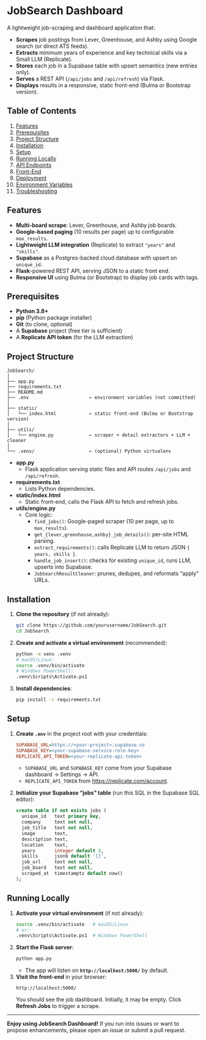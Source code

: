 # JobSearch Dashboard

A lightweight job-scraping and dashboard application that:

- **Scrapes** job postings from Lever, Greenhouse, and Ashby using Google search (or direct ATS feeds).
- **Extracts** minimum years of experience and key technical skills via a Small LLM (Replicate).
- **Stores** each job in a Supabase table with upsert semantics (new entries only).
- **Serves** a REST API (`/api/jobs` and `/api/refresh`) via Flask.
- **Displays** results in a responsive, static front-end (Bulma or Bootstrap version).

## Table of Contents
1. [Features](#features)
2. [Prerequisites](#prerequisites)
3. [Project Structure](#project-structure)
4. [Installation](#installation)
5. [Setup](#setup)
6. [Running Locally](#running-locally)
7. [API Endpoints](#api-endpoints)
8. [Front-End](#front-end)
9. [Deployment](#deployment)
10. [Environment Variables](#environment-variables)
11. [Troubleshooting](#troubleshooting)

## Features
- **Multi-board scrape**: Lever, Greenhouse, and Ashby job boards.
- **Google‐based paging** (10 results per page) up to configurable `max_results`.
- **Lightweight LLM integration** (Replicate) to extract `"years"` and `"skills"`.
- **Supabase** as a Postgres-backed cloud database with upsert on `unique_id`.
- **Flask**-powered REST API, serving JSON to a static front end.
- **Responsive UI** using Bulma (or Bootstrap) to display job cards with tags.

## Prerequisites
- **Python 3.8+**
- **pip** (Python package installer)
- **Git** (to clone, optional)
- A **Supabase** project (free tier is sufficient)
- A **Replicate API token** (for the LLM extraction)

## Project Structure
```
JobSearch/
│
├── app.py
├── requirements.txt
├── README.md
├── .env                      ← environment variables (not committed)
│
├── static/
│   └── index.html            ← static front-end (Bulma or Bootstrap version)
│
├── utils/
│   └── engine.py             ← scraper + detail extractors + LLM + cleaner
│
└── .venv/                    ← (optional) Python virtualenv
```

- **app.py**
  - Flask application serving static files and API routes `/api/jobs` and `/api/refresh`.
- **requirements.txt**
  - Lists Python dependencies.
- **static/index.html**
  - Static front-end, calls the Flask API to fetch and refresh jobs.
- **utils/engine.py**
  - Core logic:
    - `find_jobs()`: Google-paged scraper (10 per page, up to `max_results`).
    - `get_{lever,greenhouse,ashby}_job_details()`: per-site HTML parsing.
    - `extract_requirements()`: calls Replicate LLM to return JSON `{ years, skills }`.
    - `handle_job_insert()`: checks for existing `unique_id`, runs LLM, upserts into Supabase.
    - `JobSearchResultCleaner`: prunes, dedupes, and reformats “apply” URLs.

## Installation
1. **Clone the repository** (if not already):
   ```bash
   git clone https://github.com/yourusername/JobSearch.git
   cd JobSearch
   ```
2. **Create and activate a virtual environment** (recommended):
   ```bash
   python -m venv .venv
   # macOS/Linux:
   source .venv/bin/activate
   # Windows PowerShell:
   .venv\Scripts\Activate.ps1
   ```
3. **Install dependencies**:
   ```bash
   pip install -r requirements.txt
   ```

## Setup
1. **Create `.env`** in the project root with your credentials:
   ```ini
   SUPABASE_URL=https://<your-project>.supabase.co
   SUPABASE_KEY=<your-supabase-service-role-key>
   REPLICATE_API_TOKEN=<your-replicate-api-token>
   ```
   - `SUPABASE_URL` and `SUPABASE_KEY` come from your Supabase dashboard → Settings → API.
   - `REPLICATE_API_TOKEN` from https://replicate.com/account.

2. **Initialize your Supabase “jobs” table** (run this SQL in the Supabase SQL editor):
   ```sql
   create table if not exists jobs (
     unique_id   text primary key,
     company     text not null,
     job_title   text not null,
     image       text,
     description text,
     location    text,
     years       integer default 0,
     skills      jsonb default '[]',
     job_url     text not null,
     job_board   text not null,
     scraped_at  timestamptz default now()
   );
   ```

## Running Locally
1. **Activate your virtual environment** (if not already):
   ```bash
   source .venv/bin/activate   # macOS/Linux
   # or:
   .venv\Scripts\Activate.ps1  # Windows PowerShell
   ```
2. **Start the Flask server**:
   ```bash
   python app.py
   ```
   - The app will listen on **`http://localhost:5000/`** by default.
3. **Visit the front-end** in your browser:
   ```
   http://localhost:5000/
   ```
   You should see the job dashboard. Initially, it may be empty. Click **Refresh Jobs** to trigger a scrape.


---
**Enjoy using JobSearch Dashboard!** If you run into issues or want to propose enhancements, please open an issue or submit a pull request.
